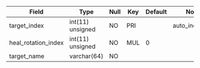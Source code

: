 **Field**|**Type**|**Null**|**Key**|**Default**|**Notes**
-----|-----|-----|-----|-----|-----
target\_index|int(11) unsigned|NO|PRI| |auto\_increment
heal\_rotation\_index|int(11) unsigned|NO|MUL|0| 
target\_name|varchar(64)|NO| | | 